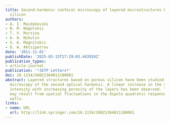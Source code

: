 ```yaml
---
title: Second-harmonic confocal microscopy of layered microstructures based on porous
  silicon
authors:
- A. I. Maidykovski
- N. M. Nagorskii
- T. V. Murzina
- A. A. Nikulin
- S. A. Magnitskii
- O. A. Aktsipetrov
date: '2011-11-01'
publishDate: '2025-03-15T17:29:03.443926Z'
publication_types:
- article-journal
publication: '*JETP Letters*'
doi: 10.1134/S0021364011180081
abstract: Layered structures based on porous silicon have been studied by confocal
  microscopy of the second optical harmonic. A linear increase in the second-harmonic
  intensity with increasing porosity of the layers has been observed. This behavior
  may result from spatial fluctuations in the dipole quadratic response of the pore
  walls.
links:
- name: URL
  url: http://link.springer.com/10.1134/S0021364011180081
---
```


